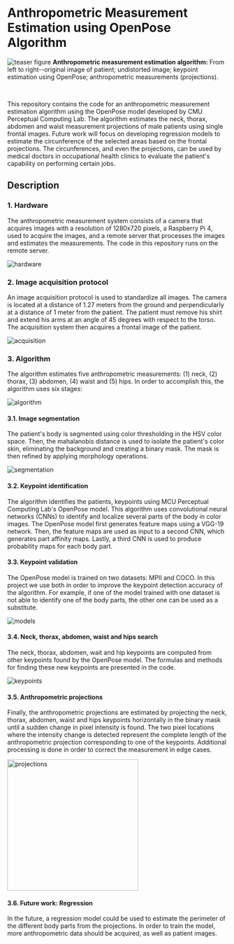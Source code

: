 # Anthropometric Measurement Estimation using OpenPose Algorithm

![teaser figure](images/teaser.png)
**Anthropometric measurement estimation algorithm:** From left to right--original image of patient; undistorted image; keypoint estimation using OpenPose; anthropometric measurements (projections). </p> 

<br/>

This repository contains the code for an anthropometric measurement estimation algorithm using the OpenPose model developed by CMU Perceptual Computing Lab. The algorithm estimates the neck, thorax, abdomen and waist measurement projections of male patients using single frontal images. Future work will focus on developing regression models to estimate the circunference of the selected areas based on the frontal projections. The circunferences, and even the projections, can be used by medical doctors in occupational health clinics to evaluate the patient's capability on performing certain jobs.

## Description

### 1. Hardware

The anthropometric measurement system consists of a camera that acquires images with a resolution of 1280x720 pixels, a Raspberry Pi 4, used to acquire the images, and a remote server that processes the images and estimates the measurements. The code in this repository runs on the remote server.

![hardware](images/hardware.png)

### 2. Image acquisition protocol

An image acquisition protocol is used to standardize all images. The camera is located at a distance of 1.27 meters from the ground and perpendicularly at a distance of 1 meter from the patient. The patient must remove his shirt and extend his arms at an angle of 45 degrees with respect to the torso. The acquisition system then acquires a frontal image of the patient.

![acquisition](images/acquisition.png)

### 3. Algorithm

The algorithm estimates five anthropometric measurements: (1) neck, (2) thorax, (3) abdomen, (4) waist and (5) hips. In order to accomplish this, the algorithm uses six stages:

![algorithm](images/algorithm.png)

#### 3.1. Image segmentation

The patient's body is segmented using color thresholding in the HSV color space. Then, the mahalanobis distance is used to isolate the patient's color skin, eliminating the background and creating a binary mask. The mask is then refined by applying morphology operations.

![segmentation](images/segmentation.png)

#### 3.2. Keypoint identification

The algorithm identifies the patients, keypoints using MCU Perceptual Computing Lab's OpenPose model. This algorithm uses convolutional neural networks (CNNs) to identify and localize several parts of the body in color images. The OpenPose model first generates feature maps using a VGG-19 network. Then, the feature maps are used as input to a second CNN, which generates part affinity maps. Lastly, a third CNN is used to produce probability maps for each body part.

#### 3.3. Keypoint validation

The OpenPose model is trained on two datasets: MPII and COCO. In this project we use both in order to improve the keypoint detection accuracy of the algorithm. For example, if one of the model trained with one dataset is not able to identify one of the body parts, the other one can be used as a substitute.

![models](images/coco_vs_mpii.png)

#### 3.4. Neck, thorax, abdomen, waist and hips search

The neck, thorax, abdomen, wait and hip keypoints are computed from other keypoints found by the OpenPose model. The formulas and methods for finding these new keypoints are presented in the code.

![keypoints](images/keypoints_defaced.png)

#### 3.5. Anthropometric projections

Finally, the anthropometric projections are estimated by projecting the neck, thorax, abdomen, waist and hips keypoints horizontally in the binary mask until a sudden change in pixel intensity is found. The two pixel locations where the intensity change is detected represent the complete length of the anthropometric projection corresponding to one of the keypoints. Additional processing is done in order to correct the measurement in edge cases.

<img src="images/projections_defaced.png" alt="projections" height="300"/>

#### 3.6. Future work: Regression

In the future, a regression model could be used to estimate the perimeter of the different body parts from the projections. In order to train the model, more anthropometric data should be acquired, as well as patient images.
